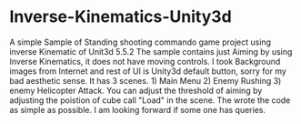 # Inverse-Kinematics-Unity3d
A simple Sample of Standing shooting commando game project using inverse Kinematic of Unit3d 5.5.2
The sample contains just Aiming by using Inverse Kinematics, it does not have moving controls.
I took Background images from Internet and rest of UI is Unity3d default button, sorry for my bad aesthetic sense.
It has 3 scenes. 1) Main Menu 2) Enemy Rushing 3) enemy Helicopter Attack.
You can adjust the threshold of aiming by adjusting the poistion of cube call "Load" in the scene.
The wrote the code as simple as possible.
I am looking forward if some one has queries.
